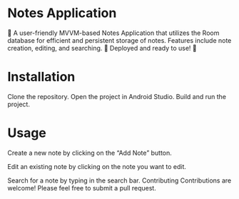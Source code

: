 # Notes Application

📝 A user-friendly MVVM-based Notes Application that utilizes the Room database for efficient and persistent storage of notes. Features include note creation, editing, and searching. 🚀 Deployed and ready to use! 🎉

# Installation
Clone the repository.
Open the project in Android Studio.
Build and run the project.
# Usage
Create a new note by clicking on the “Add Note” button.

Edit an existing note by clicking on the note you want to edit.

Search for a note by typing in the search bar.
Contributing
Contributions are welcome! Please feel free to submit a pull request.
